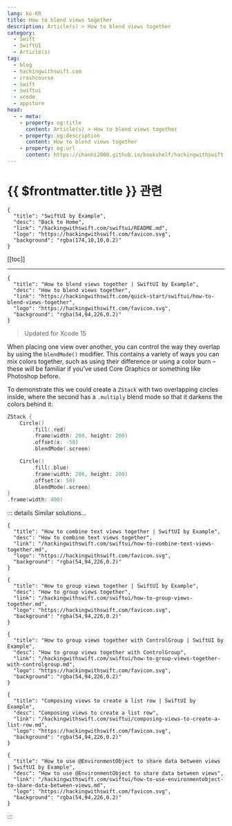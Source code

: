 ```yaml
---
lang: ko-KR
title: How to blend views together
description: Article(s) > How to blend views together
category:
  - Swift
  - SwiftUI
  - Article(s)
tag: 
  - blog
  - hackingwithswift.com
  - crashcourse
  - swift
  - swiftui
  - xcode
  - appstore
head:
  - - meta:
    - property: og:title
      content: Article(s) > How to blend views together
    - property: og:description
      content: How to blend views together
    - property: og:url
      content: https://chanhi2000.github.io/bookshelf/hackingwithswift.com/swiftui/how-to-blend-views-together.html
---
```


# {{ $frontmatter.title }} 관련

```component VPCard
{
  "title": "SwiftUI by Example",
  "desc": "Back to Home",
  "link": "/hackingwithswift.com/swiftui/README.md",
  "logo": "https://hackingwithswift.com/favicon.svg",
  "background": "rgba(174,10,10,0.2)"
}
```

[[toc]]

---

```component VPCard
{
  "title": "How to blend views together | SwiftUI by Example",
  "desc": "How to blend views together",
  "link": "https://hackingwithswift.com/quick-start/swiftui/how-to-blend-views-together",
  "logo": "https://hackingwithswift.com/favicon.svg",
  "background": "rgba(54,94,226,0.2)"
}
```

> Updated for Xcode 15

When placing one view over another, you can control the way they overlap by using the `blendMode()` modifier. This contains a variety of ways you can mix colors together, such as using their difference or using a color burn – these will be familiar if you’ve used Core Graphics or something like Photoshop before.

To demonstrate this we could create a `ZStack` with two overlapping circles inside, where the second has a `.multiply` blend mode so that it darkens the colors behind it:

```swift
ZStack {
    Circle()
        .fill(.red)
        .frame(width: 200, height: 200)
        .offset(x: -50)
        .blendMode(.screen)

    Circle()
        .fill(.blue)
        .frame(width: 200, height: 200)
        .offset(x: 50)
        .blendMode(.screen)
}
.frame(width: 400)
```

::: details Similar solutions…

```component VPCard
{
  "title": "How to combine text views together | SwiftUI by Example",
  "desc": "How to combine text views together",
  "link": "/hackingwithswift.com/swiftui/how-to-combine-text-views-together.md",
  "logo": "https://hackingwithswift.com/favicon.svg",
  "background": "rgba(54,94,226,0.2)"
}
```

```component VPCard
{
  "title": "How to group views together | SwiftUI by Example",
  "desc": "How to group views together",
  "link": "/hackingwithswift.com/swiftui/how-to-group-views-together.md",
  "logo": "https://hackingwithswift.com/favicon.svg",
  "background": "rgba(54,94,226,0.2)"
}
```

```component VPCard
{
  "title": "How to group views together with ControlGroup | SwiftUI by Example",
  "desc": "How to group views together with ControlGroup",
  "link": "/hackingwithswift.com/swiftui/how-to-group-views-together-with-controlgroup.md",
  "logo": "https://hackingwithswift.com/favicon.svg",
  "background": "rgba(54,94,226,0.2)"
}
```

```component VPCard
{
  "title": "Composing views to create a list row | SwiftUI by Example",
  "desc": "Composing views to create a list row",
  "link": "/hackingwithswift.com/swiftui/composing-views-to-create-a-list-row.md",
  "logo": "https://hackingwithswift.com/favicon.svg",
  "background": "rgba(54,94,226,0.2)"
}
```

```component VPCard
{
  "title": "How to use @EnvironmentObject to share data between views | SwiftUI by Example",
  "desc": "How to use @EnvironmentObject to share data between views",
  "link": "/hackingwithswift.com/swiftui/how-to-use-environmentobject-to-share-data-between-views.md",
  "logo": "https://hackingwithswift.com/favicon.svg",
  "background": "rgba(54,94,226,0.2)"
}
```

:::

